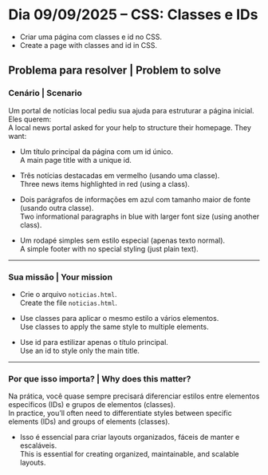 #  Dia 09/09/2025 – CSS: Classes e IDs

- Criar uma página com classes e id no CSS.
- Create a page with classes and id in CSS.

## Problema para resolver | Problem to solve

###  Cenário | Scenario

Um portal de notícias local pediu sua ajuda para estruturar a página inicial. Eles querem:  
A local news portal asked for your help to structure their homepage. They want:

- Um título principal da página com um id único.  
  A main page title with a unique id.

- Três notícias destacadas em vermelho (usando uma classe).  
  Three news items highlighted in red (using a class).

- Dois parágrafos de informações em azul com tamanho maior de fonte (usando outra classe).  
  Two informational paragraphs in blue with larger font size (using another class).

- Um rodapé simples sem estilo especial (apenas texto normal).  
  A simple footer with no special styling (just plain text).

---

###  Sua missão | Your mission

- Crie o arquivo `noticias.html`.  
  Create the file `noticias.html`.

- Use classes para aplicar o mesmo estilo a vários elementos.  
  Use classes to apply the same style to multiple elements.

- Use id para estilizar apenas o título principal.  
  Use an id to style only the main title.

---

###  Por que isso importa? | Why does this matter?

Na prática, você quase sempre precisará diferenciar estilos entre elementos específicos (IDs) e grupos de elementos (classes).  
In practice, you’ll often need to differentiate styles between specific elements (IDs) and groups of elements (classes).

- Isso é essencial para criar layouts organizados, fáceis de manter e escaláveis.  
 This is essential for creating organized, maintainable, and scalable layouts.

